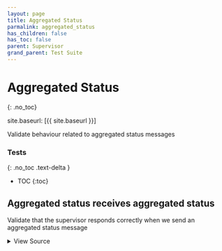 ```yaml
---
layout: page
title: Aggregated Status
parmalink: aggregated_status
has_children: false
has_toc: false
parent: Supervisor
grand_parent: Test Suite
---
```


# Aggregated Status
{: .no_toc}

site.baseurl: [{{ site.baseurl }}]

Validate behaviour related to aggregated status messages

### Tests
{: .no_toc .text-delta }

- TOC
{:toc}

## Aggregated status receives aggregated status

Validate that the supervisor responds correctly when we send an aggregated status message

<details markdown="block">
  <summary>
     View Source
  </summary>
```ruby
Validator::Supervisor.connected do |task,site,supervisor_proxy|
  component = site.find_component Validator.config['main_component']
  # setting ':collect' will cause set_aggregated_status() to wait for the
  # outgoing aggregated status is acknowledged
  component.set_aggregated_status :high_priority_alarm, collect: {
    timeout: Validator.config['timeouts']['acknowledgement']
  }
end
```
</details>



